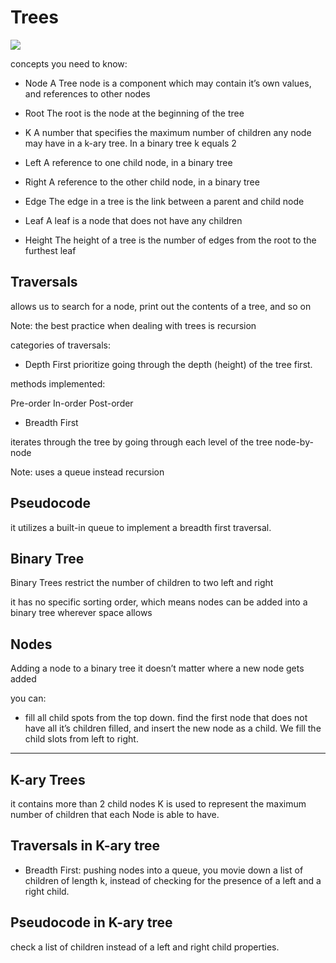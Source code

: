

# Trees

![](https://i.stack.imgur.com/5kJXf.gif)

concepts you  need to know:

- Node 
 A Tree node is a component which may contain it’s own values, and references to other nodes

- Root 
 The root is the node at the beginning of the tree

- K 
 A number that specifies the maximum number of children any node may have in a k-ary tree. In a binary tree k equals 2

 - Left 
 A reference to one child node, in a binary tree

 - Right 
  A reference to the other child node, in a binary tree
- Edge 
 The edge in a tree is the link between a parent and child node
- Leaf 
 A leaf is a node that does not have any children
- Height 
 The height of a tree is the number of edges from the root to the furthest leaf

 ## Traversals 

allows us to search for a node, print out the contents of a tree, and so on

Note: the best practice when dealing with trees is recursion

categories of traversals:

- Depth First
prioritize going through the depth (height) of the tree first. 

methods implemented:


Pre-order
In-order
Post-order

- Breadth First 

 iterates through the tree by going through each level of the tree node-by-node

 Note: uses a queue instead recursion

 ## Pseudocode

 it utilizes a built-in queue to implement a breadth first traversal.

## Binary Tree 
Binary Trees restrict the number of children to two 
left and right 

it has no specific sorting order, which means nodes can be added into a binary tree wherever space allows

## Nodes 

Adding a node to a  binary tree 
it doesn’t matter where a new node gets added 

you can:
- fill all child spots from the top down.
find the first node that does not have all it’s children filled, and insert the new node as a child. We fill the child slots from left to right.




__________________________________________

## K-ary Trees
it contains more than 2 child nodes
K is used to represent the maximum number of children that each Node is able to have.


## Traversals in  K-ary tree
- Breadth First: 
pushing nodes into a queue, you movie down a list of children of length k, instead of checking for the presence of a left and a right child.

## Pseudocode in  K-ary tree

check a list of children instead of a left and right child properties.





